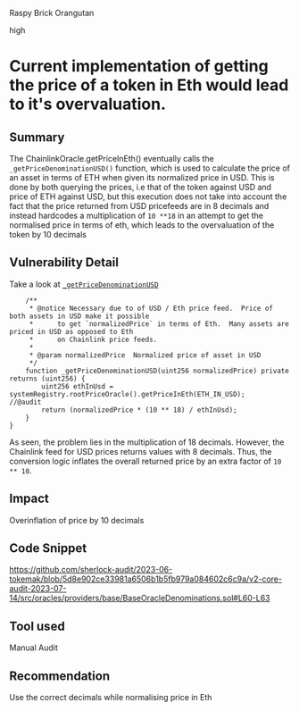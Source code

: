 Raspy Brick Orangutan

high

# Current implementation of getting the price of a token in Eth would lead to it's overvaluation.

## Summary

The ChainlinkOracle.getPriceInEth() eventually calls the `_getPriceDenominationUSD()` function, which is used to calculate the price of an asset in terms of ETH when given its normalized price in USD. This is done by both querying the prices, i.e that of the token against USD and price of ETH against USD, but this execution does not take into account the fact that the price returned from USD pricefeeds are in 8 decimals and instead hardcodes a multiplication of `10 **18` in an attempt to get the normalised price in terms of eth, which leads to the overvaluation of the token by 10 decimals

## Vulnerability Detail

Take a look at [`_getPriceDenominationUSD`](https://github.com/sherlock-audit/2023-06-tokemak/blob/5d8e902ce33981a6506b1b5fb979a084602c6c9a/v2-core-audit-2023-07-14/src/oracles/providers/base/BaseOracleDenominations.sol#L60-L63)

```solidity
    /**
     * @notice Necessary due to of USD / Eth price feed.  Price of both assets in USD make it possible
     *      to get `normalizedPrice` in terms of Eth.  Many assets are priced in USD as opposed to Eth
     *      on Chainlink price feeds.
     *
     * @param normalizedPrice  Normalized price of asset in USD
     */
    function _getPriceDenominationUSD(uint256 normalizedPrice) private returns (uint256) {
        uint256 ethInUsd = systemRegistry.rootPriceOracle().getPriceInEth(ETH_IN_USD);
//@audit
        return (normalizedPrice * (10 ** 18) / ethInUsd);
    }
}

```

As seen, the problem lies in the multiplication of 18 decimals. However, the Chainlink feed for USD prices returns values with 8 decimals. Thus, the conversion logic inflates the overall returned price by an extra factor of `10 ** 10`.

## Impact

Overinflation of price by 10 decimals

## Code Snippet

https://github.com/sherlock-audit/2023-06-tokemak/blob/5d8e902ce33981a6506b1b5fb979a084602c6c9a/v2-core-audit-2023-07-14/src/oracles/providers/base/BaseOracleDenominations.sol#L60-L63
## Tool used

Manual Audit

## Recommendation

Use the correct decimals while normalising price in Eth
